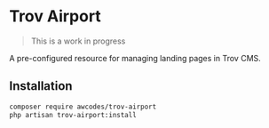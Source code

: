 # Trov Airport

> This is a work in progress

A pre-configured resource for managing landing pages in Trov CMS.

## Installation

```bash
composer require awcodes/trov-airport
php artisan trov-airport:install
```
